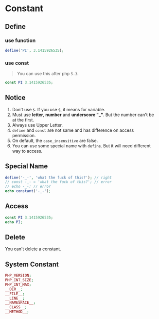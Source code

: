 # Constant

## Define

### use function

```php
define('PI', 3.1415926535);
```

### use const

> You can use this after php `5.3`.

```php
const PI 3.1415926535;
```

## Notice

1. Don't use `$`. If you use `$`, it means for variable.
2. Must use **letter**, **number** and **underscore "_"**. But the number can't be at the first.
3. Always use Upper Letter.
4. `define` and `const` are not same and has difference on access permission.
5. On default, the `case_insensitive` are false.
6. You can use some special name with `define`. But it will need different way to access.

## Special Name

```php
define('-_-', 'what the fuck of this?'); // right
// const -_- = 'what the fuck of this?'; // error
// echo -_-; // error
echo constant('-_-');
```

## Access

```php
const PI 3.1415926535;
echo PI;
```

## Delete

You can't delete a constant.

## System Constant

```php
PHP_VERSION;
PHP_INT_SIZE;
PHP_INT_MAX;
__DIR__;
__FILE__;
__LINE__;
__NAMESPACE__;
__CLASS__;
__METHOD__;
```
